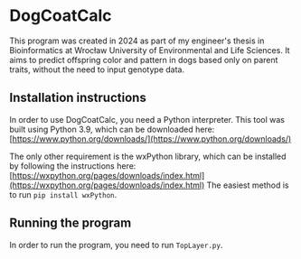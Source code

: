 # DogCoatCalc
This program was created in 2024 as part of my engineer's thesis in Bioinformatics at Wrocław University of Environmental and Life Sciences. It aims to predict offspring color and pattern in dogs based only on parent traits, without the need to input genotype data.
## Installation instructions
In order to use DogCoatCalc, you need a Python interpreter. This tool was built using Python 3.9, which can be downloaded here: [https://www.python.org/downloads/](https://www.python.org/downloads/)

The only other requirement is the wxPython library, which can be installed by following the instructions here: [https://wxpython.org/pages/downloads/index.html](https://wxpython.org/pages/downloads/index.html)
The easiest method is to run `pip install wxPython`.
## Running the program
In order to run the program, you need to run `TopLayer.py`.
